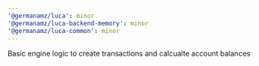```yaml
---
'@germanamz/luca': minor
'@germanamz/luca-backend-memory': minor
'@germanamz/luca-common': minor
---
```


Basic engine logic to create transactions and calcualte account balances
